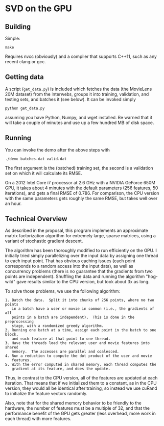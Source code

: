 SVD on the GPU
==============

Building
--------

Simple:

```
make
```

Requires nvcc (obviously) and a compiler that supports C++11, such as any recent
clang or gcc.

Getting data
------------

A script (`get_data.py`) is included which fetches the data (the MovieLens 20M
dataset) from the Interwebs, groups it into training, validation, and testing
sets, and batches it (see below).  It can be invoked simply

```
python get_data.py
```

assuming you have Python, Numpy, and wget installed.  Be warned that it will
take a couple of minutes and use up a few hundred MB of disk space.

Running
-------

You can invoke the demo after the above steps with

```
./demo batches.dat valid.dat
```

The first argument is the (batched) training set, the second is a validation set
on which it will calculate its RMSE.

On a 2012 Intel Core i7 processor at 2.6 GHz with a NVIDIA GeForce 650M GPU, it
takes about 4 minutes with the default parameters (256 features, 50 iterations),
and gets a final RMSE of 0.786.  For comparison, the CPU version with the same
parameters gets roughly the same RMSE, but takes well over an hour.

Technical Overview
------------------

As described in the proposal, this program implements an approximate matrix
factorization algorithm for extremely large, sparse matrices, using a variant of
stochastic gradient descent.

The algorithm has been thoroughly modified to run efficiently on the GPU.  I
initially tried simply parallelizing over the input data by assigning one thread
to each input point.  That has obvious caching issues (each point corresponds to
a random access into the input data), as well as concurrency problems (there is
no guarantee that the gradients from two points are independent).  Shuffling the
data and running the algorithm "hog-wild" gave results similar to the CPU
version, but took about 3x as long.

To solve those problems, we use the following algorithm:

    1. Batch the data.  Split it into chunks of 256 points, where no two points
       in a batch have a user or movie in common (i.e., the gradients of all
       points in a batch are independent).  This is done in the preprocessing
       stage, with a randomized greedy algorithm.
    2. Running one batch at a time, assign each point in the batch to one block,
       and each feature at that point to one thread.
    3. Have the threads load the relevant user and movie features into shared
       memory.  The accesses are parallel and coalesced.
    4. Run a reduction to compute the dot product of the user and movie
       features.
    5. With the error computed in shared memory, each thread computes the
       gradient at its feature, and does the update.

Thus, in contrast to the CPU version, all of the features are updated at each
iteration.  That means that if we initialized them to a constant, as in the CPU
version, they would all be identical after training, so instead we use cuRand to
initialize the feature vectors randomly.

Also, note that for the shared memory behavior to be friendly to the hardware,
the number of features must be a multiple of 32, and that the performance
benefit of the GPU gets greater (less overhead, more work in each thread) with
more features.

